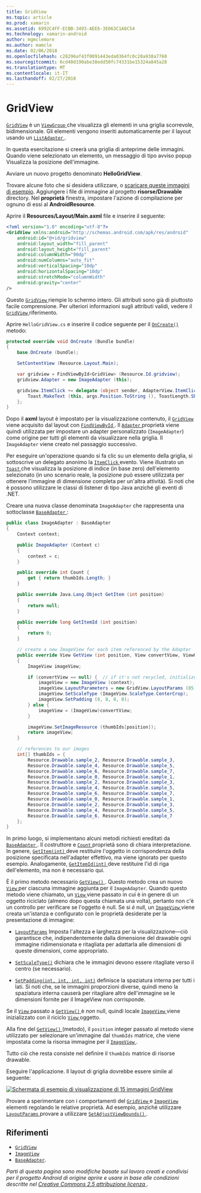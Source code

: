 ```yaml
---
title: GridView
ms.topic: article
ms.prod: xamarin
ms.assetid: 6992C4FF-ECBB-3493-AEE6-3E063C1A8C54
ms.technology: xamarin-android
author: mgmclemore
ms.author: mamcle
ms.date: 02/06/2018
ms.openlocfilehash: c28296af43f0091443eda0364fc0c28a938a7760
ms.sourcegitcommit: 6cd40d190abe38edd50fc74331be15324a845a28
ms.translationtype: MT
ms.contentlocale: it-IT
ms.lasthandoff: 02/27/2018
---
```

# <a name="gridview"></a>GridView

[`GridView`](https://developer.xamarin.com/api/type/Android.Widget.GridView/) è un [ `ViewGroup` ](https://developer.xamarin.com/api/type/Android.Views.ViewGroup/) che visualizza gli elementi in una griglia scorrevole, bidimensionale. Gli elementi vengono inseriti automaticamente per il layout usando un [ `ListAdapter` ](https://developer.xamarin.com/api/property/Android.App.ListActivity.ListAdapter/).

In questa esercitazione si creerà una griglia di anteprime delle immagini. Quando viene selezionato un elemento, un messaggio di tipo avviso popup Visualizza la posizione dell'immagine.

Avviare un nuovo progetto denominato **HelloGridView**.

Trovare alcune foto che si desidera utilizzare, o [scaricare queste immagini di esempio](http://developer.android.com/shareables/sample_images.zip). Aggiungere i file di immagine al progetto **risorse/Drawable** directory. Nel **proprietà** finestra, impostare l'azione di compilazione per ognuno di essi al **AndroidResource**.

Aprire il **Resources/Layout/Main.axml** file e inserire il seguente:

```xml
<?xml version="1.0" encoding="utf-8"?>
<GridView xmlns:android="http://schemas.android.com/apk/res/android"
    android:id="@+id/gridview"
    android:layout_width="fill_parent"
    android:layout_height="fill_parent"
    android:columnWidth="90dp"
    android:numColumns="auto_fit"
    android:verticalSpacing="10dp"
    android:horizontalSpacing="10dp"
    android:stretchMode="columnWidth"
    android:gravity="center"
/>
```

Questo [ `GridView` ](https://developer.xamarin.com/api/type/Android.Widget.GridView/) riempie lo schermo intero. Gli attributi sono già di piuttosto facile comprensione. Per ulteriori informazioni sugli attributi validi, vedere il [ `GridView` ](https://developer.xamarin.com/api/type/Android.Widget.GridView/) riferimento.

Aprire `HelloGridView.cs` e inserire il codice seguente per il [ `OnCreate()` ](https://developer.xamarin.com/api/member/Android.App.Activity.OnCreate/p/Android.OS.Bundle/) metodo:

```csharp
protected override void OnCreate (Bundle bundle)
{
    base.OnCreate (bundle);

    SetContentView (Resource.Layout.Main);

    var gridview = FindViewById<GridView> (Resource.Id.gridview);
    gridview.Adapter = new ImageAdapter (this);

    gridview.ItemClick += delegate (object sender, AdapterView.ItemClickEventArgs args) {
        Toast.MakeText (this, args.Position.ToString (), ToastLength.Short).Show ();
    };
}
```

Dopo il **axml** layout è impostato per la visualizzazione contenuto, il [ `GridView` ](https://developer.xamarin.com/api/type/Android.Widget.GridView/) viene acquisito dal layout con [ `FindViewById` ](https://developer.xamarin.com/api/member/Android.App.Activity.FindViewById/). Il [ `Adapter` ](https://developer.xamarin.com/api/property/Android.Widget.AdapterView.RawAdapter/) proprietà viene quindi utilizzata per impostare un adapter personalizzato (`ImageAdapter`) come origine per tutti gli elementi da visualizzare nella griglia. Il `ImageAdapter` viene creato nel passaggio successivo.

Per eseguire un'operazione quando si fa clic su un elemento della griglia, si sottoscrive un delegato anonimo la [ `ItemClick` ](https://developer.xamarin.com/api/event/Android.Widget.AdapterView.ItemClick/) evento.
Viene illustrato un [ `Toast` ](https://developer.xamarin.com/api/type/Android.Widget.Toast/) che visualizza la posizione di indice (in base zero) dell'elemento selezionato (in uno scenario reale, la posizione può essere utilizzata per ottenere l'immagine di dimensione completa per un'altra attività). Si noti che è possono utilizzare le classi di listener di tipo Java anziché gli eventi di .NET.

Creare una nuova classe denominata `ImageAdapter` che rappresenta una sottoclasse [ `BaseAdapter` ](https://developer.xamarin.com/api/type/Android.Widget.BaseAdapter/):

```csharp
public class ImageAdapter : BaseAdapter
{
    Context context;

    public ImageAdapter (Context c)
    {
        context = c;
    }

    public override int Count {
        get { return thumbIds.Length; }
    }

    public override Java.Lang.Object GetItem (int position)
    {
        return null;
    }

    public override long GetItemId (int position)
    {
        return 0;
    }

    // create a new ImageView for each item referenced by the Adapter
    public override View GetView (int position, View convertView, ViewGroup parent)
    {
        ImageView imageView;

        if (convertView == null) {  // if it's not recycled, initialize some attributes
            imageView = new ImageView (context);
            imageView.LayoutParameters = new GridView.LayoutParams (85, 85);
            imageView.SetScaleType (ImageView.ScaleType.CenterCrop);
            imageView.SetPadding (8, 8, 8, 8);
        } else {
            imageView = (ImageView)convertView;
        }

        imageView.SetImageResource (thumbIds[position]);
        return imageView;
    }

    // references to our images
    int[] thumbIds = {
        Resource.Drawable.sample_2, Resource.Drawable.sample_3,
        Resource.Drawable.sample_4, Resource.Drawable.sample_5,
        Resource.Drawable.sample_6, Resource.Drawable.sample_7,
        Resource.Drawable.sample_0, Resource.Drawable.sample_1,
        Resource.Drawable.sample_2, Resource.Drawable.sample_3,
        Resource.Drawable.sample_4, Resource.Drawable.sample_5,
        Resource.Drawable.sample_6, Resource.Drawable.sample_7,
        Resource.Drawable.sample_0, Resource.Drawable.sample_1,
        Resource.Drawable.sample_2, Resource.Drawable.sample_3,
        Resource.Drawable.sample_4, Resource.Drawable.sample_5,
        Resource.Drawable.sample_6, Resource.Drawable.sample_7
    };
}
```

In primo luogo, si implementano alcuni metodi richiesti ereditati da [ `BaseAdapter` ](https://developer.xamarin.com/api/type/Android.Widget.BaseAdapter/). Il costruttore e [ `Count` ](https://developer.xamarin.com/api/property/Android.Widget.BaseAdapter.Count/) proprietà sono di chiara interpretazione. In genere, [ `GetItem(int)` ](https://developer.xamarin.com/api/member/Android.Widget.BaseAdapter.GetItem/) deve restituire l'oggetto in corrispondenza della posizione specificata nell'adapter effettivo, ma viene ignorato per questo esempio. Analogamente, [ `GetItemId(int)` ](https://developer.xamarin.com/api/member/Android.Widget.BaseAdapter.GetItemId/) deve restituire l'id di riga dell'elemento, ma non è necessario qui.

È il primo metodo necessario [ `GetView()` ](https://developer.xamarin.com/api/member/Android.Widget.BaseAdapter.GetView/).
Questo metodo crea un nuovo [ `View` ](https://developer.xamarin.com/api/type/Android.Views.View/) per ciascuna immagine aggiunta per il `ImageAdapter`. Quando questo metodo viene chiamato, un [ `View` ](https://developer.xamarin.com/api/type/Android.Views.View/) viene passato in cui è in genere di un oggetto riciclato (almeno dopo questa chiamata una volta), pertanto non c'è un controllo per verificare se l'oggetto è null. Se si *è* null, un [ `ImageView` ](https://developer.xamarin.com/api/type/Android.Widget.ImageView/) viene creata un'istanza e configurato con le proprietà desiderate per la presentazione di immagine:

- [`LayoutParams`](https://developer.xamarin.com/api/property/Android.Views.View.LayoutParameters/) Imposta l'altezza e larghezza per la visualizzazione&mdash;ciò garantisce che, indipendentemente dalla dimensione del drawable ogni immagine ridimensionata e ritagliata per adattarla alle dimensioni di queste dimensioni, come appropriato.

- [`SetScaleType()`](https://developer.xamarin.com/api/member/Android.Widget.ImageView.SetScaleType/) dichiara che le immagini devono essere ritagliate verso il centro (se necessario).

- [`SetPadding(int, int, int, int)`](https://developer.xamarin.com/api/member/Android.Views.View.SetPadding/) definisce la spaziatura interna per tutti i lati. Si noti che, se le immagini proporzioni diverse, quindi meno la spaziatura interna causerà per ritagliare altre dell'immagine se le dimensioni fornite per il ImageView non corrisponde.

Se il [ `View` ](https://developer.xamarin.com/api/type/Android.Views.View/) passato a [ `GetView()` ](https://developer.xamarin.com/api/member/Android.Widget.BaseAdapter.GetView/) è *non* null, quindi locale [ `ImageView` ](https://developer.xamarin.com/api/type/Android.Widget.ImageView/) viene inizializzato con il riciclo [ `View` ](https://developer.xamarin.com/api/type/Android.Views.View/) oggetto.

Alla fine del [ `GetView()` ](https://developer.xamarin.com/api/member/Android.Widget.BaseAdapter.GetView/) (metodo), il `position` integer passato al metodo viene utilizzato per selezionare un'immagine dal `thumbIds` matrice, che viene impostata come la risorsa immagine per il [ `ImageView` ](https://developer.xamarin.com/api/type/Android.Widget.ImageView/).

Tutto ciò che resta consiste nel definire il `thumbIds` matrice di risorse drawable.

Eseguire l'applicazione. Il layout di griglia dovrebbe essere simile al seguente:

[![Schermata di esempio di visualizzazione di 15 immagini GridView](grid-view-images/helloviews4.png)](grid-view-images/helloviews4.png)

Provare a sperimentare con i comportamenti del [ `GridView` ](https://developer.xamarin.com/api/type/Android.Widget.GridView/) e [ `ImageView` ](https://developer.xamarin.com/api/type/Android.Widget.ImageView/) elementi regolando le relative proprietà. Ad esempio, anziché utilizzare [ `LayoutParams` ](https://developer.xamarin.com/api/property/Android.Views.View.LayoutParameters/) provare a utilizzare [ `SetAdjustViewBounds()` ](https://developer.xamarin.com/api/member/Android.Widget.ImageView.SetAdjustViewBounds/).

<a name="References" />

## <a name="references"></a>Riferimenti

-   [`GridView`](https://developer.xamarin.com/api/type/Android.Widget.GridView/) 
-   [`ImageView`](https://developer.xamarin.com/api/type/Android.Widget.ImageView/)
-   [`BaseAdapter`](https://developer.xamarin.com/api/type/Android.Widget.BaseAdapter/).

*Parti di questa pagina sono modifiche basate sul lavoro creati e condivisi per il progetto Android di origine aprire e usare in base alle condizioni descritte nel*
[*Creative Commons 2.5 attribuzione licenza* ](http://creativecommons.org/licenses/by/2.5/).
